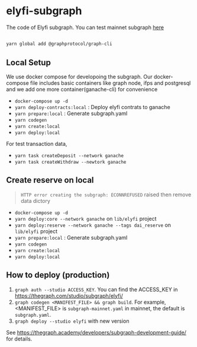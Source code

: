 # elyfi-subgraph

The code of Elyfi subgraph. You can test mainnet subgraph [here](https://thegraph.com/explorer/subgraph?id=0x9d2d46e67c420147834c76b23c9bac485f114feb-0)

##

```sh
yarn global add @graphprotocol/graph-cli
```

## Local Setup

We use docker compose for developoing the subgraph.
Our docker-compose file includes basic containers like graph node, ifps and postgresql and we add one more container(ganache-cli) for convenience

- `docker-compose up -d`
- `yarn deploy-contracts:local` : Deploy elyfi contrats to ganache
- `yarn prepare:local` : Generate subgraph.yaml
- `yarn codegen`
- `yarn create:local`
- `yarn deploy:local`

For test transaction data,

- `yarn task createDeposit --network ganache`
- `yarn task createWithdraw --newtork ganache`

## Create reserve on local

> `HTTP error creating the subgraph: ECONNREFUSED` raised then remove data dictory

- `docker-compose up -d`
- `yarn deploy:core --network ganache` on `lib/elyfi` project
- `yarn deploy:reserve --network ganache --tags dai_reserve` on `lib/elyfi` project
- `yarn prepare:local` : Generate subgraph.yaml
- `yarn codegen`
- `yarn create:local`
- `yarn deploy:local`

## How to deploy (production)

1. `graph auth --studio ACCESS_KEY`. You can find the ACCESS_KEY in https://thegraph.com/studio/subgraph/elyfi/
2. `graph codegen <MANIFEST_FILE> && graph build`. For example, <MANIFEST_FILE> is `subgraph-mainnet.yaml` in mainnet, the default is `subgraph.yaml`.
3. `graph deploy --studio elyfi` with new version

See https://thegraph.academy/developers/subgraph-development-guide/ for details.
